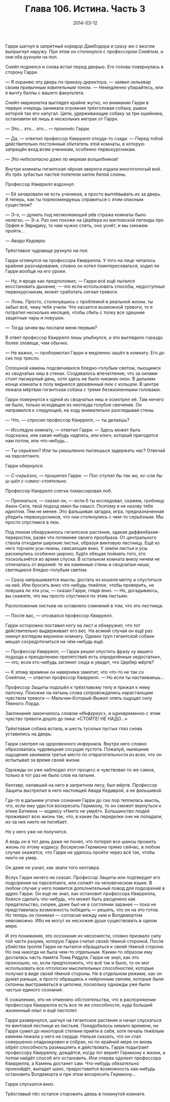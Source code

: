 ﻿---
title: "Глава 106. Истина. Часть 3"
description: "Глава 106. Истина. Часть 3"
categories: "глава"
layout: "chapters"
weight: "106"
date: "2014-03-12"
lastmod: "2019-11-02"
---

Гарри шагнул в запретный коридор Дамблдора и сразу же с визгом выпрыгнул наружу. При этом он столкнулся с профессором Снейпом, и они оба рухнули на пол.

Снейп поднялся и снова встал перед дверью. Его голова повернулась в сторону Гарри. 

— Я охраняю эту дверь по приказу директора, — заявил зельевар своим привычным язвительным тоном. — Немедленно убирайтесь, или я вычту баллы с вашего факультета.

Снейп-марионетка выглядел крайне жутко, но внимание Гарри в первую очередь занимала огромная трёхголовая собака, рывок которой так его напугал. Цепи, удерживающие собаку за три ошейника, остановили её лишь в нескольких метрах от Гарри.

— Это… это… это… — произнёс Гарри.

— Да, — ответил профессор Квиррелл откуда-то сзади. — Перед тобой действительно постоянный обитатель этой комнаты, в которую запрещён вход всем ученикам, особенно первокурсникам.

— *Это небезопасно даже по меркам волшебников!*

Внутри комнаты гигантская чёрная зверюга издала многоголосый вой. Из трёх зубастых пастей полетели капли белой слюны.

Профессор Квиррелл вздохнул.

— Её зачаровали не есть учеников, а просто выплёвывать их за дверь. А теперь, как ты порекомендуешь справиться с этим опасным существом?

— Э-э, — думать под несмолкающий рёв стража комнаты было нелегко. — Э-э.  Раз оно похоже на Цербера из магловской легенды про Орфея и Эвридику, то нам нужно спеть, оно уснёт, и мы сможем пройти…

*— Авада Кедавра.*

Трёхглавое чудовище рухнуло на пол.

Гарри оглянулся на профессора Квиррелла. У того на лице читалось крайнее разочарование, словно он хотел поинтересоваться, ходил ли Гарри вообще на его уроки.

— Ну, я вроде как предположил, — Гарри всё ещё пытался восстановить дыхание, — что если использовать способы, недоступные первокурсникам, может сработать сигнал тревоги.

— Ложь. Просто, столкнувшись с проблемой в реальной жизни, ты забыл всё, чему тебя учили. Что касается возможной тревоги, то я потратил несколько месяцев, чтобы сбить с толку все здешние защитные чары и ловушки.

— Тогда зачем вы послали меня первым?

В ответ профессор Квиррелл лишь улыбнулся, и это выглядело гораздо более зловеще, чем обычно.

— Не важно, — пробормотал Гарри и медленно зашёл в комнату. Его до сих пор трясло.

Сплошной камень подсвечивался бледно-голубым светом, льющимся из сводчатых ниш в стенах. Создавалось впечатление, что за окнами стоит пасмурный день, хотя здесь не было никаких окон. В дальнем конце комнаты в полу виднелся деревянный люк с кольцом. В центре лежала мёртвая гигантская собака с тремя безжизненными головами.

Гарри повернулся к одной из сводчатых ниш и осмотрел её. Там ничего не было, только исходящее из ниоткуда голубое свечение. Он направился к следующей, на ходу внимательно разглядывая стены.

— Что, — спросил профессор Квиррелл, — ты делаешь?

— Исследую комнату, — ответил Гарри. — Здесь может быть подсказка, или какая-нибудь надпись, или ключ, который пригодится нам потом, или что-нибудь...

— Ты серьёзно? Или ты умышленно пытаешься задержать нас? Отвечай на парселтанге.

Гарри обернулся. 

— *С-серьёзно,* — прошипел Гарри. — *Пос-ступал бы так же, ес-сли бы ш-шёл с-самос-стоятельно.*

Профессор Квиррелл слегка помассировал лоб.

— Признаться, — сказал он, — если б ты исследовал, скажем, гробницу Амон-Сета, твой подход имел бы смысл. Поэтому я не назову тебя идиотом. Тем не менее. Это фальшивая загадка, игра, предназначенная убедить первокурсников, что они столкнулись с чем-то серьёзным. Мы просто спустимся в люк.

Под люком обнаружилось гигантское растение, эдакая диффенбахия-переросток, разве что потемнее своего прообраза. От центрального ствола отходили широкие листья, образуя винтовую лестницу. Ещё из него торчали усы-лианы, свисающие вниз. У земли листья и усы раскинулись особенно широко, будто обещая поймать того, кто поскользнётся во время спуска. В остальном комната внизу ничем не отличалась от верхней: те же каменные стены и сводчатые ниши, светящиеся бледно-голубым светом.

— Сразу напрашивается мысль: достать из кошеля метлу и спуститься на ней. Или бросить вниз что-нибудь тяжёлое, чтобы проверить, не ловушка ли эти усы, — сказал Гарри, глядя вниз. — Но, догадываюсь, вы скажете, что мы просто спустимся по этим листьям.

Расположение листьев не оставляло сомнений в том, что это лестница.

— После вас, — отозвался профессор Квиррелл.

Гарри осторожно поставил ногу на лист и обнаружил, что тот действительно выдерживает его вес. На всякий случай он ещё раз окинул взглядом верхнюю комнату. Однако труп гигантской собаки мешал сосредоточиться на чём-нибудь ещё.

— Профессор Квиррелл, — Гарри решил опустить фразу «у вашего подхода к преодолению препятствий есть определённые недостатки», — что, если кто-нибудь заглянет сюда и увидит, что Цербер мёртв?

— К этому времени он наверняка заметит, что что-то не так со Снейпом, — ответил профессор Квиррелл. — Но если ты настаиваешь…

Профессор Защиты подошёл к трёхглавому телу и прижал к нему палочку. Похожие на латынь слова сопровождались нарастающим чувством тревоги — Мальчик-Который-Выжил опять ощущал силу Тёмного Лорда.

Заклинание закончилось словом *«Инфериус»,* и одновременно с этим чувство тревоги дошло до пика: «СТОЙТЕ! НЕ НАДО…»

Трёхглавая собака встала, и шесть тусклых пустых глаз снова уставились на дверь.

Гарри смотрел на здоровенного инфернала. Внутри него словно образовалась чудовищная сосущая пустота. Пожалуй, нынешние ощущения занимали третье место по отвратительности из всех, что он испытывал за время своей жизни.

Однажды он уже наблюдал этот процесс и чувствовал то же самое, только в тот раз не было слов на латыни.

Кентавр, напавший на него в запретном лесу, был мёртв. Профессор Защиты выстрелил в него настоящей Авада Кедаврой, а не фальшивой.

Где-то в дальнем уголке сознания Гарри до сих пор теплилась мысль, что, если ему удастся воскресить Гермиону, то он сможет вернуться к этике Бэтмена — кодексу «Никто не умрёт». Большинство людей проживают всю жизнь так, что, в какие бы переделки они не попадали, из-за них никто не погибает.

Но у него уже не получится.

А ведь он в тот день даже не понял, что потерял все шансы прожить жизнь по этому кодексу. Воскресни Гермиона прямо сейчас, в любом случае окажется, что Гарри не удалось пройти через всё так, чтобы никто не умер.

Он даже не узнал, как звали того кентавра.

Вслух Гарри ничего не сказал. Профессор Защиты или подтвердит его подозрения на парселтанге, или солжёт на человеческом языке. В любом случае у него появится дополнительный повод для подозрений в адрес Гарри. Он ещё не знал, как остановит профессора Квиррелла, боялся сделать что-нибудь, что может быть расценено как предательство, скорее, даже был не в состоянии заранее — пока не представилась возможность победить — решить, что он на это готов. Но теперь он понимал — согласие между ним и Волдемортом невозможно. Ибо не могут их несхожие души существовать в одном мире.

И это понимание, это осознание их несхожести, словно призвало силу той части разума, которую Гарри считал своей тёмной стороной. После убийства тролля Гарри не пытался обращаться к своей тёмной стороне. Но она никогда не была чем-то отдельным. Каким-то образом ему досталась часть памяти Тома Риддла. Гарри не знал, как это произошло, но, если предположить, что всё так и было, то он мог использовать все отголоски мыслительных способностей, которые получил в виде своей тёмной стороны. Не в отдельном режиме, как он думал раньше, а просто обращаясь к нейронным связям, которые были склонны выстраиваться в цепочки, поскольку однажды уже были частью единого сознания.

К сожалению, это не отменяло обстоятельства, что в распоряжении профессора Квиррелла есть все те же способности, куда больший жизненный опыт и ещё пистолет.

Гарри развернулся, шагнул на гигантское растение и начал спускаться по винтовой лестнице из листьев. Понадобилось немало времени, но Гарри сумел до некоторой степени прийти в себя, хотя печаль тяжёлым камнем лежала у него на сердце. Нельзя сказать, что он стал совершенно хладнокровен и собран, но по крайней мере он вновь обрёл способность размышлять и действовать. Гарри подыграет профессору Квирреллу, дождётся, когда тот вернёт Гермиону к жизни, а потом найдёт способ его остановить. Или сперва одолеет профессора Квиррелла, а Камень достанет сам. Что-нибудь обязательно произойдёт, выпадет шанс, предоставится возможность как-нибудь остановить Волдеморта и при этом воскресить Гермиону...

Гарри спускался вниз.

Трёхглавый пёс остался сторожить дверь в покинутой комнате.

